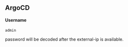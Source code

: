 ArgoCD
---

#### Username
```text
admin
```

password will be decoded after the external-ip is available.
